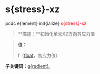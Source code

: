 # s{stress}-xz
pcdc e{lement} init{ialize} <span style='color: red;'>s{stress}-xz</span>
> **描述：**初始化单元XZ方向剪应力值

> 
> **值：**
> 
> f（[float](数据类型/float/)，初应力值）

**子关键词：**[g{radient}](e{lement}/init{ialize}/s{stress}-xz/g{radient}/)，
